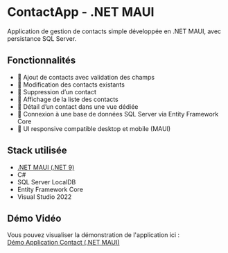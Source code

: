 # ContactApp - .NET MAUI

Application de gestion de contacts simple développée en .NET MAUI, avec persistance SQL Server.

## Fonctionnalités

- 🔹 Ajout de contacts avec validation des champs
- 🔹 Modification des contacts existants
- 🔹 Suppression d’un contact
- 🔹 Affichage de la liste des contacts
- 🔹 Détail d’un contact dans une vue dédiée
- 🔹 Connexion à une base de données SQL Server via Entity Framework Core
- 🔹 UI responsive compatible desktop et mobile (MAUI)

## Stack utilisée

- [.NET MAUI (.NET 9)](https://learn.microsoft.com/en-us/dotnet/maui/what-is-maui)
- C#
- SQL Server LocalDB
- Entity Framework Core
- Visual Studio 2022

## Démo Vidéo

Vous pouvez visualiser la démonstration de l'application ici :  
[Démo Application Contact (.NET MAUI)](https://youtu.be/Pa1gwmN0AwY)
